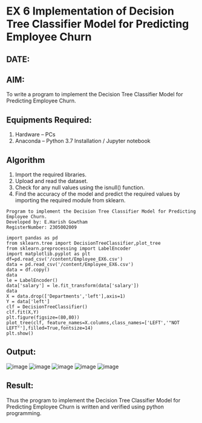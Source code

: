 # EX 6 Implementation of Decision Tree Classifier Model for Predicting Employee Churn
## DATE:
## AIM:
To write a program to implement the Decision Tree Classifier Model for Predicting Employee Churn.

## Equipments Required:
1. Hardware – PCs
2. Anaconda – Python 3.7 Installation / Jupyter notebook

## Algorithm
1. Import the required libraries.
2. Upload and read the dataset.
3. Check for any null values using the isnull() function.
4. Find the accuracy of the model and predict the required values by importing the required module from sklearn.

```
Program to implement the Decision Tree Classifier Model for Predicting Employee Churn.
Developed by: E.Harish Gowtham
RegisterNumber: 2305002009
```
```
import pandas as pd
from sklearn.tree import DecisionTreeClassifier,plot_tree
from sklearn.preprocessing import LabelEncoder
import matplotlib.pyplot as plt
df=pd.read_csv('/content/Employee_EX6.csv')
data = pd.read_csv('/content/Employee_EX6.csv')
data = df.copy()
data
le = LabelEncoder()
data['salary'] = le.fit_transform(data['salary'])
data
X = data.drop(['Departments','left'],axis=1)
Y = data['left']
clf = DecisionTreeClassifier()
clf.fit(X,Y)
plt.figure(figsize=(80,80))
plot_tree(clf, feature_names=X.columns,class_names=['LEFT','"NOT LEFT"'],filled=True,fontsize=14)
plt.show()
```


## Output:
![image](https://github.com/user-attachments/assets/aad0d3b6-953f-4544-9643-378c35e8989a)
![image](https://github.com/user-attachments/assets/1d615234-6e88-452e-82c1-df7ceb30e99c)
![image](https://github.com/user-attachments/assets/0fbc1adf-f985-4483-80cb-9a4e1699ca84)
![image](https://github.com/user-attachments/assets/e1bc3a2a-f0c8-4d01-b7a9-c351f74d7c38)
![image](https://github.com/user-attachments/assets/1612bf18-f5e5-4b0d-a283-dd1d3c9aa560)






## Result:
Thus the program to implement the  Decision Tree Classifier Model for Predicting Employee Churn is written and verified using python programming.
